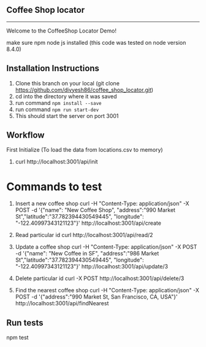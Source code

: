 ## Coffee Shop locator
---

Welcome to the CoffeeShop Locator Demo!

make sure npm node js installed
(this code was tested on node version 8.4.0)

## Installation Instructions

1) Clone this branch on your local (git clone https://github.com/divyesh86/coffee_shop_locator.git)
2) cd into the directory where it was saved
2) run command `npm install --save`
3) run command `npm run start-dev`
4) This should start the server on port 3001


## Workflow

First Initialize (To load the data from locations.csv to memory)
1) curl http://localhost:3001/api/init


# Commands to test
1) Insert a new coffee shop
curl -H "Content-Type: application/json" -X POST -d  '{"name": "New Coffee Shop", "address":"990 Market St","latitude":"37.782394430549445", "longitude": "-122.40997343121123"}' http://localhost:3001/api/create

2) Read particular id
curl http://localhost:3001/api/read/2

3) Update a coffee shop
curl -H "Content-Type: application/json" -X POST -d  '{"name": "New Coffee in SF", "address":"986 Market St","latitude":"37.782394430549445", "longitude": "-122.40997343121123"}' http://localhost:3001/api/update/3

4) Delete particular id
curl -X POST http://localhost:3001/api/delete/3

5) Find the nearest coffee shop
curl -H "Content-Type: application/json" -X POST -d  '{"address":"990 Market St, San Francisco, CA, USA"}' http://localhost:3001/api/findNearest

## Run tests
npm test




